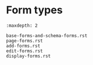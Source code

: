 # Form types

```{toctree}
:maxdepth: 2

base-forms-and-schema-forms.rst
page-forms.rst
add-forms.rst
edit-forms.rst
display-forms.rst
```
